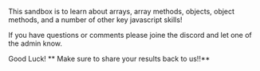 This sandbox is to learn about arrays, array methods, objects, object methods, and a number of other key javascript skills!

If you have questions or comments please joine the discord and let one of the admin know.

Good Luck!
** Make sure to share your results back to us!!**

